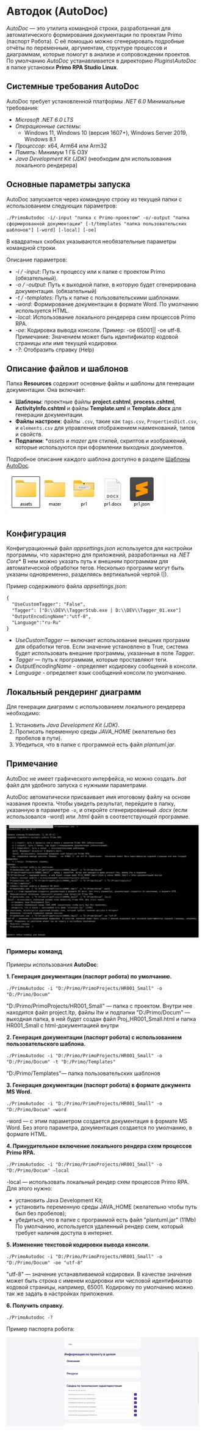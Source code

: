 # Автодок (AutoDoc)

*AutoDoc* — это утилита командной строки, разработанная для автоматического формирования документации по проектам Primo (паспорт Робота). 
С её помощью можно сгенерировать подробные отчёты по переменным, аргументам, структуре процессов и диаграммам, которые помогут в анализе и сопровождении проектов.
По умолчанию *AutoDoc* устанавливается в директорию *Plugins\AutoDoc* в папке установки **Primo RPA Studio Linux**. 

## Системные требования AutoDoc 
AutoDoc требует установленной платформы *.NET 6.0*
 Минимальные требования:
- *Microsoft .NET 6.0 LTS*
- *Операционные системы*:
  - Windows 11, Windows 10 (версия 1607+), Windows Server 2019, Windows 8.1
- *Процессор*: x64, Arm64 или Arm32
- *Память*: Минимум 1 ГБ ОЗУ
- *Java Development Kit (JDK)* (необходим для использования локального рендерера)


## Основные параметры запуска

AutoDoc запускается через командную строку из текущей папки с использованием следующих параметров:

```
./PrimoAutodoc -i/-input "папка с Primo-проектом" -o/-output "папка сформированной документации" [-t/templates "папка пользовательских шаблонов"] [-word] [-local] [-oe]
```

В квадратных скобках указываются необязательные параметры командной строки.

Описание параметров:
- *-i / -input*: Путь к процессу или к папке с проектом Primo (обязательный).
- *-o / -output*: Путь к выходной папке, в которую будет сгенерирована документация. (обязательный)
- *-t / -templates*: Путь к папке с пользовательскими шаблонами.
- *-word*: Формирование документации в формате Word. По умолчанию используется HTML.
- *-local*: Использование локального рендерера схем процессов Primo RPA.
- *-oe*: Кодировка вывода консоли. Пример: -oe 65001|| -oe utf-8. Примечание: Значением может быть идентификатор кодовой страницы или имя текущей кодировки.
- *-?*: Отобразить справку (Help)


## Описание файлов и шаблонов

Папка **Resources** содержит основные файлы и шаблоны для генерации документации. Она включает:

- **Шаблоны**: проектные файлы **project.cshtml**, **process.cshtml**, **ActivityInfo.cshtml** и файлы **Template.uml** и **Template.docx** для генерации документации.
- **Файлы настроек**: файлы `.csv`, такие как `tags.csv`, `PropertiesDict.csv`, и `elements.csv` для управления отображением наименований, типов и свойств.
- **Подпапки**: **assets* и *mazer* для стилей, скриптов и изображений, которые используются при оформлении выходных документов.

Подробное описание каждого шаблона доступно в разделе [Шаблоны AutoDoc](https://docs.primo-rpa.ru/primo-rpa/primo-rpa-studio/tools/autodoc/autodoc_templ_all).

![Сгенерированные файлы](../../../.gitbook/assets1/autodoc_files.png) 

## Конфигурация

Конфигурационный файл *appsettings.json* используется для настройки программы, что характерно для приложений, разработанных на *.NET Core**
В нем можно указать путь к внешним программам для автоматической обработки тегов. Несколько программ могут быть указаны одновременно, разделяясь вертикальной чертой (|).

Пример содержимого файла *appsettings.json*:

```
{
  "UseCustomTagger": "False",
  "Tagger": ["D:\\DEV\\TaggerStub.exe | D:\\DEV\\Tagger_01.exe"]
  "OutputEncodingName":"utf-8",
  "Language":"ru-Ru"
}
```

- *UseCustomTagger* — включает использование внешних программ для обработки тегов. Если значение установлено в True, система будет использовать внешние программы, указанные в поле *Tagger*.
- *Tagger* — путь к программам, которые проставляют теги.
- *OutputEncodingName* - определяет кодировку сообщений в консоли.
- *Language* - определяет язык сообщений консоли по умолчанию.

## Локальный рендеринг диаграмм

Для генерации диаграмм с использованием локального рендерера необходимо:
1. Установить *Java Development Kit (JDK)*.
2. Прописать переменную среды *JAVA_HOME* (желательно без пробелов в пути).
3. Убедиться, что в папке с программой есть файл *plantuml.jar*.

## Примечание

AutoDoc не имеет графического интерфейса, но можно создать *.bat* файл для удобного запуска с нужными параметрами.

AutoDoc автоматически присваивает имя итоговому файлу на основе названия проекта. 
Чтобы увидеть результат, перейдите в папку, указанную в параметре `-o`, и откройте сгенерированный *.docx* (если использовался -word) или *.html* файл в соответствующей программе.


  ![](../../../.gitbook/assets1/consoleautodoc.png) 


### Примеры команд

Примеры использования **AutoDoc**:

**1. Генерация документации (паспорт робота) по умолчанию.**

```
./PrimoAutodoc -i "D:/Primo/PrimoProjects/HR001_Small" -o "D:/Primo/Docum"
```
"D:/Primo/PrimoProjects/HR001_Small" — папка с проектом. Внутри нее находится файл project.ltp, файлы ltw и подпапки
"D:/Primo/Docum" — выходная папка, в ней будет создан файл Proj_HR001_Small.html и папка HR001_Small с html-документацией внутри

**2. Генерация документации (паспорт робота) с использованием пользовательского шаблона.**

```
./PrimoAutodoc -i "D:/Primo/PrimoProjects/HR001_Small" -o "D:/Primo/Docum" -t "D:/Primo/Templates"
```
"D:/Primo/Templates"— папка пользовательских шаблонов

**3. Генерация документации (паспорт робота) в формате документа MS Word.**

```
./PrimoAutodoc -i "D:/Primo/PrimoProjects/HR001_Small" -o "D:/Primo/Docum" –word
```
-word — с этим параметром создается документация в формате MS Word. Без этого параметра, документация создается по умолчанию, в формате HTML.

**4. Принудительное включение локального рендера схем процессов Primo RPA.**

```
./PrimoAutodoc -i "D:/Primo/PrimoProjects/HR001_Small" -o "D:/Primo/Docum" –local
```
-local — использовать локальный рендер схем процессов Primo RPA.
Для этого нужно: 
 - установить Java Development Kit;
 - установить переменную среды JAVA_HOME (желательно чтобы путь был без пробелов); 
 - убедиться, что в папке с программой есть файл "plantuml.jar" (11Mb)
По умолчанию, используется удаленный рендер схем, который требует наличия доступа в интернет.

**5. Изменение текстовой кодировки вывода консоли.**

```
./PrimoAutodoc -i "D:/Primo/PrimoProjects/HR001_Small" -o "D:/Primo/Docum" -oe "utf-8"
```
"utf-8" — значение устанавливаемой кодировки. В качестве значения может быть строка с именем кодировки или числовой идентификатор кодовой страницы, например, 65001. Кодировку по умолчанию можно так же задать в настройках приложения. 

**6. Получить справку.**

```
./PrimoAutodoc -? 
```

Пример паспорта робота:

   ![Паспорт Робота](../../../.gitbook/assets1/autodoc_ready.png) 


 
